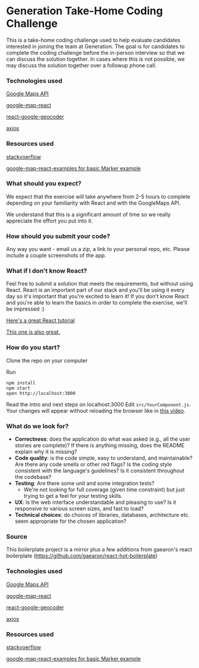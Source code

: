 Generation Take-Home Coding Challenge
=================================
This is a take-home coding challenge used to help evaluate candidates
interested in joining the team at Generation.
The goal is for candidates to complete the coding challenge before the
in-person interview so that we can discuss the solution together.
In cases where this is not possible, we may discuss the solution together
over a followup phone call.

### Technologies used
[Google Maps API](https://developers.google.com/maps/documentation/javascript/?hl=es-419)

[google-map-react](https://www.npmjs.com/package/google-map-react)

[react-google-geocoder](https://www.npmjs.com/package/react-google-geocoder)

[axios](https://www.npmjs.com/package/axios)

### Resources used
[stackvoerflow](https://stackoverflow.com/questions/98449/how-to-convert-an-address-to-a-latitude-longitude)

[google-map-react-examples for basic Marker example](https://github.com/itsmichaeldiego/google-map-react-examples)


### What should you expect?

We expect that the exercise will take anywhere from 2-5 hours to complete
depending on your familiarity with React and with the GoogleMaps API.

We understand that this is a significant amount of time so we really appreciate
the effort you put into it.

### How should you submit your code?

Any way you want - email us a zip, a link to your personal repo, etc.
Please include a couple screenshots of the app.

### What if I don't know React?

Feel free to submit a solution that meets the requirements, but without using React.
React is an important part of our stack and you'll be using it every day so it's important
that you're excited to learn it! If you don't know React and you're able to learn the basics
in order to complete the exercise, we'll be impressed :)

<a href="https://tylermcginnis.com/react-js-tutorial-pt-1-a-comprehensive-guide-to-building-apps-with-react-js-8ce321b125ba#.h5n3iisi4">Here's a great React tutorial</a>

<a href="http://courses.reactjsprogram.com/courses/reactjsfundamentals">This one is also great.</a>

### How do you start?

Clone the repo on your computer

Run
```
npm install
npm start
open http://localhost:3000
```
Read the intro and next steps on localhost:3000
Edit `src/YourComponent.js`.  
Your changes will appear without reloading the browser like in [this video](http://vimeo.com/100010922).

### What do we look for?

* **Correctness**: does the application do what was asked (e.g., all the user stories are complete)? If there is anything missing, does the README explain why it is missing?
* **Code quality**: is the code simple, easy to understand, and maintainable?  Are there any code smells or other red flags? Is the coding style consistent with the language's guidelines? Is it consistent throughout the codebase?
* **Testing**: Are there some unit and some integration tests?
	* We're not looking for full coverage (given time constraint) but just trying to get a feel for your testing skills.
* **UX**:  Is the web interface understandable and pleasing to use? Is it responsive to various screen sizes, and fast to load?
* **Technical choices**: do choices of libraries, databases, architecture etc. seem appropriate for the chosen application?

### Source

This boilerplate project is a mirror plus a few additions from gaearon's react boilerplate (https://github.com/gaearon/react-hot-boilerplate)

### Technologies used
[Google Maps API](https://developers.google.com/maps/documentation/javascript/?hl=es-419)

[google-map-react](https://www.npmjs.com/package/google-map-react)

[react-google-geocoder](https://www.npmjs.com/package/react-google-geocoder)

[axios](https://www.npmjs.com/package/axios)

### Resources used
[stackvoerflow](https://stackoverflow.com/questions/98449/how-to-convert-an-address-to-a-latitude-longitude)

[google-map-react-examples for basic Marker example](https://github.com/itsmichaeldiego/google-map-react-examples)
